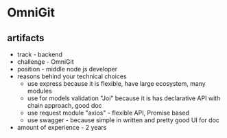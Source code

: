 
OmniGit
===================

## artifacts
- track - backend
- challenge - OmniGit
- position - middle node js developer
- reasons behind your technical choices
  - use express because it is flexible, have large ecosystem, many modules
  - use for models validation "Joi" because it is has declarative API with chain approach, good doc
  - use request module "axios" - flexible API, Promise based
  - use swagger - because simple in written and pretty good UI for doc
- amount of experience - 2 years


